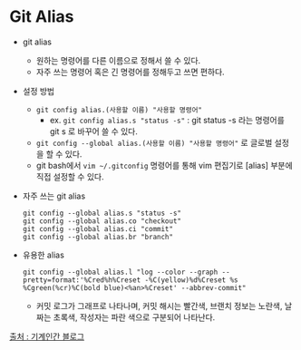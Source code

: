 # Git Alias

- git alias
  - 원하는 명령어를 다른 이름으로 정해서 쓸 수 있다.
  - 자주 쓰는 명령어 혹은 긴 명령어를 정해두고 쓰면 편하다.



- 설정 방법
  - `git config alias.(사용할 이름) "사용할 명령어"`
    - ex. `git config alias.s "status -s"` : git status -s 라는 명령어를 git s 로 바꾸어 쓸 수 있다.
  - `git config --global alias.(사용할 이름) "사용할 명령어"` 로 글로벌 설정을 할 수 있다.
  - git bash에서 `vim ~/.gitconfig` 명령어를 통해 vim 편집기로 [alias] 부분에 직접 설정할 수 있다. 



- 자주 쓰는 git alias

  ```git
  git config --global alias.s "status -s"
  git config --global alias.co "checkout"
  git config --global alias.ci "commit"
  git config --global alias.br "branch"
  ```



- 유용한 alias

  ```git
  git config --global alias.l "log --color --graph --pretty=format:'%Cred%h%Creset -%C(yellow)%d%Creset %s %Cgreen(%cr)%C(bold blue)<%an>%Creset' --abbrev-commit"
  ```

  - 커밋 로그가 그래프로 나타나며, 커밋 해시는 빨간색, 브랜치 정보는 노란색, 날짜는 초록색, 작성자는 파란 색으로 구분되어 나타난다.



[출처 : 기계인간 블로그](https://johngrib.github.io/wiki/git-alias/)